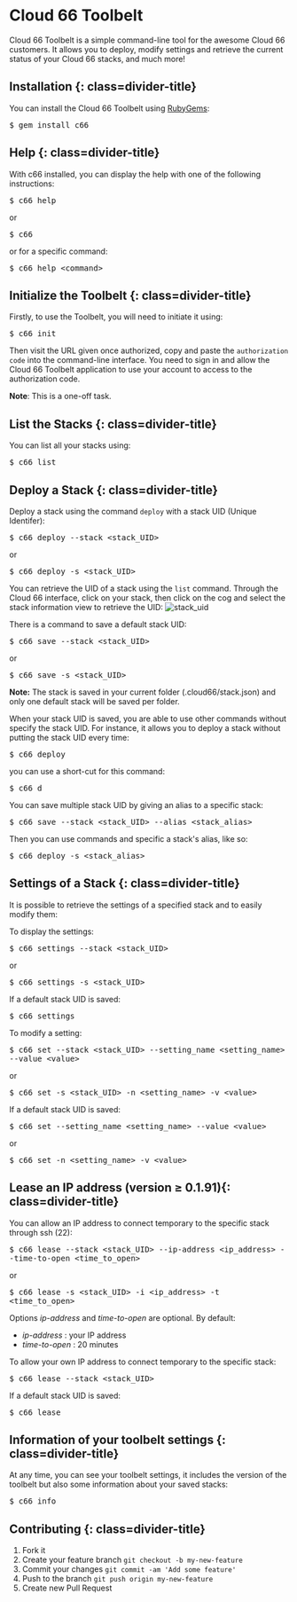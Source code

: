 <h1 class="doc-title">Cloud 66 Toolbelt</h1>
<p class="lead">Cloud 66 Toolbelt is a simple command-line tool for the awesome Cloud 66 customers. It allows you to deploy, modify settings and retrieve the current status of your Cloud 66 stacks, and much more!</p>

## Installation {: class=divider-title}

You can install the Cloud 66 Toolbelt using [RubyGems](http://rubygems.org/):
<p>
<kbd>$ gem install c66</kbd>
</p>

## Help {: class=divider-title}

With c66 installed, you can display the help with one of the following instructions:
<p>
<kbd>$ c66 help</kbd>
</p>
	
or

<p>
<kbd>$ c66</kbd>
</p>

or for a specific command:

<p>
<kbd>$ c66 help &lt;command&gt;</kbd>
</p>

## Initialize the Toolbelt {: class=divider-title}

Firstly, to use the Toolbelt, you will need to initiate it using:

<p>
<kbd>$ c66 init</kbd>
</p>
	
Then visit the URL given once authorized, copy and paste the `authorization code` into the command-line interface.
You need to sign in and allow the Cloud 66 Toolbelt application to use your account to access to the authorization code.

**Note**: This is a one-off task.

## List the Stacks {: class=divider-title}

You can list all your stacks using:

<p>
<kbd>$ c66 list</kbd>
</p>

## Deploy a Stack {: class=divider-title}

Deploy a stack using the command `deploy` with a stack UID (Unique Identifer):

<p>
<kbd>$ c66 deploy --stack &lt;stack_UID&gt;</kbd>
</p>
	
or

<p>
<kbd>$ c66 deploy -s &lt;stack_UID&gt;</kbd>
</p>
	
You can retrieve the UID of a stack using the `list` command.
Through the Cloud 66 interface, click on your stack, then click on the cog and select the stack information view to retrieve the UID:
![stack_uid](http://cdn.cloud66.com.s3.amazonaws.com/images/Toolbelt/exemple_stack_uid.PNG)

There is a command to save a default stack UID:

<p>
<kbd>$ c66 save --stack &lt;stack_UID&gt;</kbd>
</p>
	
or

<p>
<kbd>$ c66 save -s &lt;stack_UID&gt;</kbd>
</p>

**Note:** The stack is saved in your current folder (.cloud66/stack.json) and only one default stack will be saved per folder.

When your stack UID is saved, you are able to use other commands without specify the stack UID.
For instance, it allows you to deploy a stack without putting the stack UID every time:

<p>
<kbd>$ c66 deploy</kbd>
</p>
	
you can use a short-cut for this command:

<p>
<kbd>$ c66 d</kbd>
</p>

You can save multiple stack UID by giving an alias to a specific stack:

<p>
<kbd>$ c66 save --stack &lt;stack_UID&gt; --alias &lt;stack_alias&gt;</kbd>
</p>

Then you can use commands and specific a stack's alias, like so:

<p>
<kbd>$ c66 deploy -s &lt;stack_alias&gt;</kbd>
</p>

## Settings of a Stack {: class=divider-title}

It is possible to retrieve the settings of a specified stack and to easily modify them:

To display the settings:

<p>
<kbd>$ c66 settings --stack &lt;stack_UID&gt;</kbd>
</p>
	
or

<p>
<kbd>$ c66 settings -s &lt;stack_UID&gt;</kbd>
</p>
	
If a default stack UID is saved:

<p>
<kbd>$ c66 settings</kbd>
</p>
	
To modify a setting:

<p>
<kbd>$ c66 set --stack &lt;stack_UID&gt; --setting_name &lt;setting_name&gt; --value &lt;value&gt;</kbd>
</p>
	
or

<p>
<kbd>$ c66 set -s &lt;stack_UID&gt; -n &lt;setting_name&gt; -v &lt;value&gt;</kbd>
</p>
	
If a default stack UID is saved:

<p>
<kbd>$ c66 set --setting_name &lt;setting_name&gt; --value &lt;value&gt;</kbd>
</p>
	
or

<p>
<kbd>$ c66 set -n &lt;setting_name&gt; -v &lt;value&gt;</kbd>
</p>

## Lease an IP address (version &ge; 0.1.91){: class=divider-title}

You can allow an IP address to connect temporary to the specific stack through ssh (22):

<p>
<kbd>$ c66 lease --stack &lt;stack_UID&gt; --ip-address &lt;ip_address&gt; --time-to-open &lt;time_to_open&gt;</kbd>
</p>

or

<p>
<kbd>$ c66 lease -s &lt;stack_UID&gt; -i &lt;ip_address&gt; -t &lt;time_to_open&gt;</kbd>
</p>

Options *ip-address* and *time-to-open* are optional.
By default:

- *ip-address* : your IP address
- *time-to-open* : 20 minutes

To allow your own IP address to connect temporary to the specific stack:

<p>
<kbd>$ c66 lease --stack &lt;stack_UID&gt;</kbd>
</p>

If a default stack UID is saved:

<p>
<kbd>$ c66 lease</kbd>
</p>

## Information of your toolbelt settings {: class=divider-title}

At any time, you can see your toolbelt settings, it includes the version of the toolbelt but also some information about your saved stacks:
 
<p>
<kbd>$ c66 info</kbd>
</p>

## Contributing {: class=divider-title}

1. Fork it
2. Create your feature branch `git checkout -b my-new-feature`
3. Commit your changes `git commit -am 'Add some feature'`
4. Push to the branch `git push origin my-new-feature`
5. Create new Pull Request
